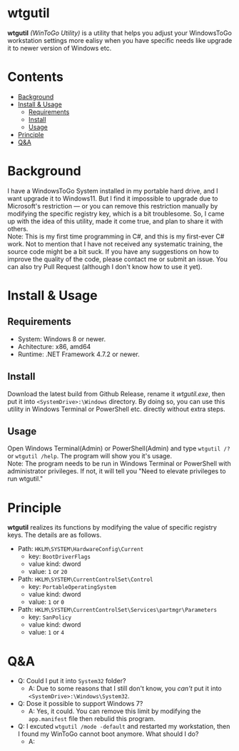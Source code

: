 # wtgutil
**wtgutil** _(WinToGo Utility)_ is a utility that helps you adjust your WindowsToGo workstation settings more ealisy when you have specific needs like upgrade it to newer version of Windows etc.
# Contents
- [Background](#background)
- [Install & Usage](#iau)
  - [Requirements](#requirements)
  - [Install](#install)
  - [Usage](#usage)
- [Principle](#principle)
- [Q&A](#ques)
# Background
I have a WindowsToGo System installed in my portable hard drive, and I want upgrade it to Windows11. But I find it impossible to upgrade due to Microsoft's restriction — or you can remove this restriction manually by modifying the specific registry key, which is a bit troublesome. So, I came up with the idea of this utility, made it come true, and plan to share it with others.  
Note: This is my first time programming in C#, and this is my first-ever C# work. Not to mention that I have not received any systematic training, the source code might be a bit suck. If you have any suggestions on how to improve the quality of the code, please contact me or submit an issue. You can also try Pull Request (although I don't know how to use it yet).
# <span id="iau">Install & Usage</span>
## Requirements
- System: Windows 8 or newer.
- Achitecture: x86, amd64
- Runtime: .NET Framework 4.7.2 or newer.
## Install
Download the latest build from Github Release, rename it *wtgutil.exe*, then put it into `<SystemDrive>:\Windows` directory. By doing so, you can use this utility in Windows Terminal or PowerShell etc. directly without extra steps.
## Usage
Open Windows Terminal(Admin) or PowerShell(Admin) and type `wtgutil /?` or `wtgutil /help`. The program will show you it's usage.  
Note: The program needs to be run in Windows Terminal or PowerShell with administrator privileges. If not, it will tell you "Need to elevate privileges to run wtgutil."
# Principle
**wtgutil** realizes its functions by modifying the value of specific registry keys. The details are as follows.  
- Path: `HKLM\SYSTEM\HardwareConfig\Current`  
  - key: `BootDriverFlags`  
  - value kind: dword
  - value: `1` or `20`  
- Path: `HKLM\SYSTEM\CurrentControlSet\Control`  
  - key: `PortableOperatingSystem`  
  - value kind: dword
  - value: `1` or `0`   
- Path: `HKLM\SYSTEM\CurrentControlSet\Services\partmgr\Parameters`  
  - key: `SanPolicy`  
  - value kind: dword
  - value: `1` or `4`  
# <span id="ques">Q&A</span>
- Q: Could I put it into `System32` folder?
  - A: Due to some reasons that I still don't know, you *can't* put it into `<SystemDrive>:\Windows\System32`.
- Q: Dose it possible to support Windows 7?
  - A: Yes, it could. You can remove this limit by modifying the `app.manifest` file then rebulid this program.
- Q: I excuted `wtgutil /mode -default` and restarted my workstation, then I found my WinToGo cannot boot anymore. What should I do?
  - A: 
